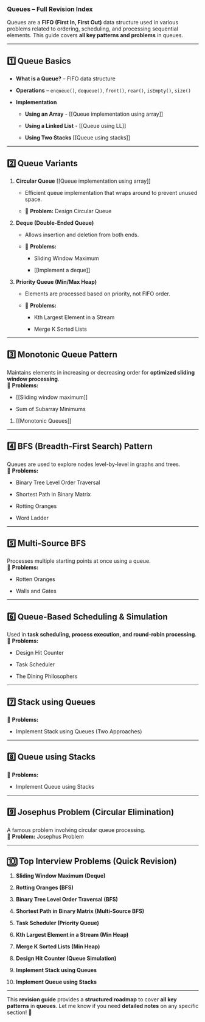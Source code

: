 ### **Queues – Full Revision Index**

Queues are a **FIFO (First In, First Out)** data structure used in various problems related to ordering, scheduling, and processing sequential elements. This guide covers **all key patterns and problems** in queues.

---

## **1️⃣ Queue Basics**

- **What is a Queue?** – FIFO data structure
    
- **Operations** – `enqueue()`, `dequeue()`, `front()`, `rear()`, `isEmpty()`, `size()`
    
- **Implementation**
    
    - **Using an Array** - [[Queue implementation using array]]
        
    - **Using a Linked List** - [[Queue using LL]]
        
    - **Using Two Stacks** [[Queue using stacks]]
        

---

## **2️⃣ Queue Variants**

1. **Circular Queue** [[Queue implementation using array]]
    
    - Efficient queue implementation that wraps around to prevent unused space.
        
    - 🔹 **Problem:** Design Circular Queue 
        
2. **Deque (Double-Ended Queue)**
    
    - Allows insertion and deletion from both ends.
        
    - 🔹 **Problems:**
        
        - Sliding Window Maximum
            
        - [[Implement a deque]]
            
3. **Priority Queue (Min/Max Heap)**
    
    - Elements are processed based on priority, not FIFO order.
        
    - 🔹 **Problems:**
        
        - Kth Largest Element in a Stream
            
        - Merge K Sorted Lists
            

---

## **3️⃣ Monotonic Queue Pattern**

Maintains elements in increasing or decreasing order for **optimized sliding window processing**.  
🔹 **Problems:**

- [[Sliding window maximum]]
    
- Sum of Subarray Minimums

1. [[Monotonic Queues]]

---

## **4️⃣ BFS (Breadth-First Search) Pattern**

Queues are used to explore nodes level-by-level in graphs and trees.  
🔹 **Problems:**

- Binary Tree Level Order Traversal
    
- Shortest Path in Binary Matrix
    
- Rotting Oranges
    
- Word Ladder
    

---

## **5️⃣ Multi-Source BFS**

Processes multiple starting points at once using a queue.  
🔹 **Problems:**

- Rotten Oranges
    
- Walls and Gates
    

---

## **6️⃣ Queue-Based Scheduling & Simulation**

Used in **task scheduling, process execution, and round-robin processing**.  
🔹 **Problems:**

- Design Hit Counter
    
- Task Scheduler
    
- The Dining Philosophers
    

---

## **7️⃣ Stack using Queues**

🔹 **Problems:**

- Implement Stack using Queues (Two Approaches)
    

---

## **8️⃣ Queue using Stacks**

🔹 **Problems:**

- Implement Queue using Stacks
    

---

## **9️⃣ Josephus Problem (Circular Elimination)**

A famous problem involving circular queue processing.  
🔹 **Problem:** Josephus Problem

---

## **🔟 Top Interview Problems (Quick Revision)**

1. **Sliding Window Maximum (Deque)**
    
2. **Rotting Oranges (BFS)**
    
3. **Binary Tree Level Order Traversal (BFS)**
    
4. **Shortest Path in Binary Matrix (Multi-Source BFS)**
    
5. **Task Scheduler (Priority Queue)**
    
6. **Kth Largest Element in a Stream (Min Heap)**
    
7. **Merge K Sorted Lists (Min Heap)**
    
8. **Design Hit Counter (Queue Simulation)**
    
9. **Implement Stack using Queues**
    
10. **Implement Queue using Stacks**
    

---

This **revision guide** provides a **structured roadmap** to cover **all key patterns** in **queues**. Let me know if you need **detailed notes** on any specific section! 🚀
